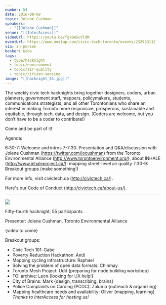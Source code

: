 ```yaml
---
number: 54
date: 2016-08-09
topic: Jolene Cushman
speakers:
  - "[[Jolene Cushman]]"
venue: "[[InterAccess]]"
videoUrl: https://youtu.be/fgkQeSuYldM
eventUrl: https://www.meetup.com/civic-tech-toronto/events/232933112
via: in-person
booker: Gabe
tags:
  - type/hacknight
  - topic/environment
  - topic/air-quality
  - topic/citizen-sensing
image: "[[hacknight_54.jpg]]"
---
```


The weekly civic tech hacknights bring together designers, coders, urban planners, government staff, mappers, policymakers, students, communications strategists, and all other Torontonians who share an interest in making Toronto more responsive, prosperous, sustainable and equitable, through tech, data, and design. (Coders are welcome, but you don’t have to be a coder to contribute!)

Come and be part of it!

Agenda:

6:30-7: Welcome and intros
7-7:30: Presentation and Q&A/discussion with Jolene Cushman (https://twitter.com/jocushman) from the Toronto Environmental Alliance (http://www.torontoenvironment.org/), about INHALE (http://www.inhaleproject.ca/): mapping street-level air quality
7:30-9: Breakout groups (make something!)

For more info, visit civictech.ca (http://civictech.ca/).

Here's our Code of Conduct (http://civictech.ca/about-us/).

---


![](https://mlydg0vejq30.i.optimole.com/w:930/h:524/q:mauto/f:best/https://civictech.ca/wp-content/uploads/2016/08/20160809_190847.jpg)

Fifty-fourth hacknight; 55 participants.

Presenter: Jolene Cushman, Toronto Environmental Alliance

{video to come}

Breakout groups:
-   Civic Tech 101: Gabe
-   Poverty Reduction Hackathon: Andi
-   Mapping cycling infrastructure: Raphael
-   Solving the problem of open data formats: Chinmay
-   Toronto Mesh Project: Udit {preparing for node building workshop}
-   FOI archive: Leon {looking for UX help!}
-   City of Brains: Mark {design, transcribing, brains}
-   Police Complaints on Carding (PCOC): Zakaria {outreach & organizing}
-   Mapping healthcare needs and availability: Oliver {mapping, learning}
*Thanks to InterAccess for hosting us!*
